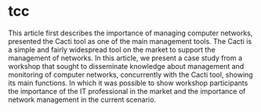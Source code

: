 # tcc
This article first describes the importance of managing computer networks, 
presented the Cacti tool as one of the main management tools. The Cacti is a simple and fairly 
widespread tool on the market to support the management of networks. In this article, we present a case study 
from a workshop that sought to disseminate knowledge about management and monitoring of computer networks, 
concurrently with the Cacti tool, showing its main functions. In which it was possible to show workshop 
participants the importance of the IT professional in the market and the importance of network management 
in the current scenario.
